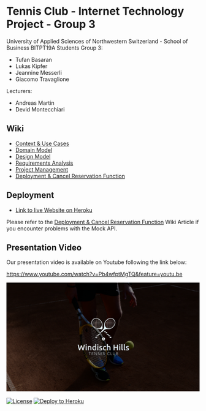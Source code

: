 # Tennis Club - Internet Technology Project - Group 3

University of Applied Sciences of Northwestern Switzerland - School of Business
BITPT19A
Students Group 3:
* Tufan Basaran
* Lukas Kipfer
* Jeannine Messerli
* Giacomo Travaglione

Lecturers:
* Andreas Martin
* Devid Montecchiari



## Wiki
* [Context & Use Cases](https://github.com/GiacomoTr/digipr-acrm/wiki/Context-and-Use-Cases)
* [Domain Model](https://github.com/GiacomoTr/digipr-acrm/wiki/Domain-Model)
* [Design Model](https://github.com/GiacomoTr/digipr-acrm/wiki/Design-Model)
* [Requirements Analysis](https://github.com/GiacomoTr/digipr-acrm/wiki/Requirements-Analysis)
* [Project Management](https://github.com/GiacomoTr/digipr-acrm/wiki/Project-Management)
* [Deployment & Cancel Reservation Function](https://github.com/GiacomoTr/digipr-acrm/wiki/Deployment-&-Cancel-Reservation-Function)

## Deployment

* [Link to live Website on Heroku](https://final-tennis-bitpt19-group3.herokuapp.com/1%20-%20Homepage)

Please refer to the [Deployment & Cancel Reservation Function](https://github.com/GiacomoTr/digipr-acrm/wiki/Deployment-&-Cancel-Reservation-Function) Wiki Article if you encounter problems with the Mock API.

## Presentation Video 

Our presentation video is available on Youtube following the link below:

https://www.youtube.com/watch?v=Pb4wfptMgTQ&feature=youtu.be

![Presentation Thumbnail](https://github.com/GiacomoTr/digipr-acrm/blob/static-web/static/assets/img/windisch-hills-about.png)




[![License](http://img.shields.io/:license-apache-blue.svg)](http://www.apache.org/licenses/LICENSE-2.0.html)
[![Deploy to Heroku](https://img.shields.io/badge/deploy%20to-Heroku-6762a6.svg?longCache=true)](https://heroku.com/deploy)
